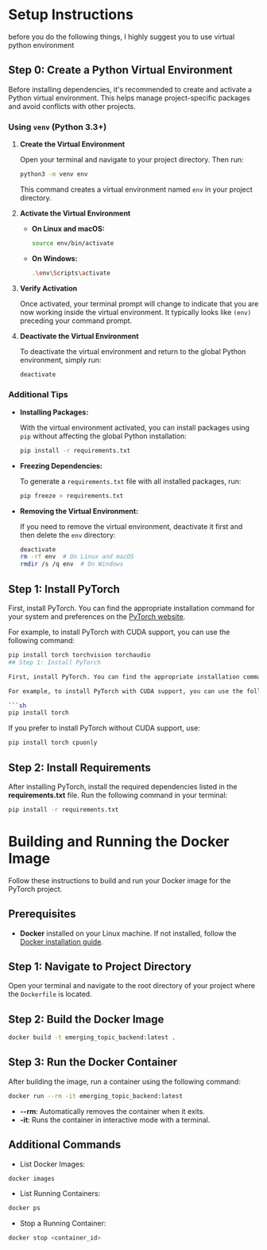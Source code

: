 # Setup Instructions
before you do the following things, I highly suggest you to use virtual python environment
## Step 0: Create a Python Virtual Environment

Before installing dependencies, it's recommended to create and activate a Python virtual environment. This helps manage project-specific packages and avoid conflicts with other projects.

### Using `venv` (Python 3.3+)

1. **Create the Virtual Environment**

    Open your terminal and navigate to your project directory. Then run:

    ```sh
    python3 -m venv env
    ```

    This command creates a virtual environment named `env` in your project directory.

2. **Activate the Virtual Environment**

    - **On Linux and macOS:**

        ```sh
        source env/bin/activate
        ```

    - **On Windows:**

        ```sh
        .\env\Scripts\activate
        ```

3. **Verify Activation**

    Once activated, your terminal prompt will change to indicate that you are now working inside the virtual environment. It typically looks like `(env)` preceding your command prompt.

4. **Deactivate the Virtual Environment**

    To deactivate the virtual environment and return to the global Python environment, simply run:

    ```sh
    deactivate
    ```

### Additional Tips

- **Installing Packages:**

    With the virtual environment activated, you can install packages using `pip` without affecting the global Python installation:

    ```sh
    pip install -r requirements.txt
    ```

- **Freezing Dependencies:**

    To generate a `requirements.txt` file with all installed packages, run:

    ```sh
    pip freeze > requirements.txt
    ```

- **Removing the Virtual Environment:**

    If you need to remove the virtual environment, deactivate it first and then delete the `env` directory:

    ```sh
    deactivate
    rm -rf env  # On Linux and macOS
    rmdir /s /q env  # On Windows
    ```

## Step 1: Install PyTorch

First, install PyTorch. You can find the appropriate installation command for your system and preferences on the [PyTorch website](https://pytorch.org/get-started/locally/).

For example, to install PyTorch with CUDA support, you can use the following command:

```sh
pip install torch torchvision torchaudio
## Step 1: Install PyTorch

First, install PyTorch. You can find the appropriate installation command for your system and preferences on the [PyTorch website](https://pytorch.org/get-started/locally/).

For example, to install PyTorch with CUDA support, you can use the following command:

```sh
pip install torch
```
If you prefer to install PyTorch without CUDA support, use:
```sh
pip install torch cpuonly
```

## Step 2: Install Requirements
After installing PyTorch, install the required dependencies listed in the **requirements.txt** file. Run the following command in your terminal:

```sh
pip install -r requirements.txt
```

# Building and Running the Docker Image

Follow these instructions to build and run your Docker image for the PyTorch project.

## Prerequisites

- **Docker** installed on your Linux machine. If not installed, follow the [Docker installation guide](https://docs.docker.com/engine/install/).

## Step 1: Navigate to Project Directory

Open your terminal and navigate to the root directory of your project where the `Dockerfile` is located.

## Step 2: Build the Docker Image
```sh
docker build -t emerging_topic_backend:latest .
```
## Step 3: Run the Docker Container
After building the image, run a container using the following command:

```sh
docker run --rm -it emerging_topic_backend:latest
```

- **--rm**: Automatically removes the container when it exits.
- **-it**: Runs the container in interactive mode with a terminal.

## Additional Commands
- List Docker Images:

```sh 
docker images
```
- List Running Containers:

```sh 
docker ps
```
- Stop a Running Container:

```sh 
docker stop <container_id>
```
